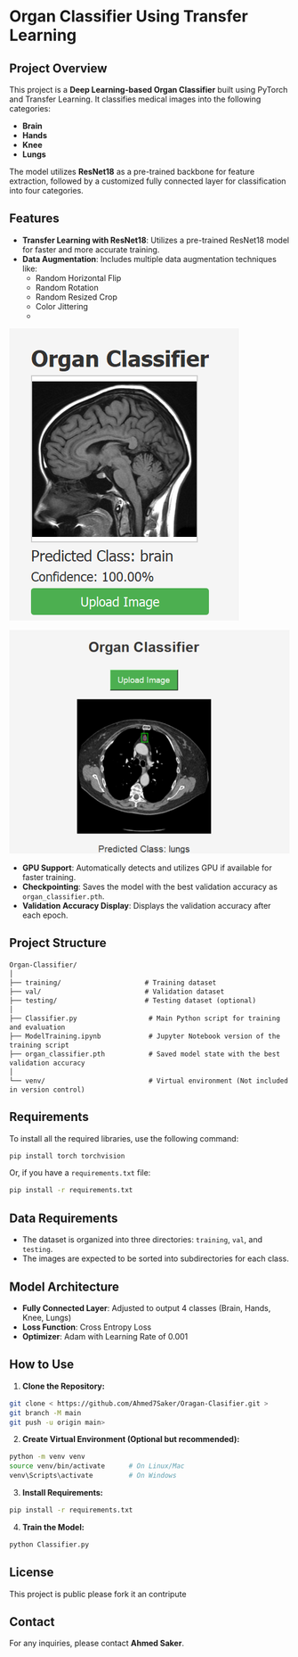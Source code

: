 # Organ Classifier Using Transfer Learning

## Project Overview
This project is a **Deep Learning-based Organ Classifier** built using PyTorch and Transfer Learning. It classifies medical images into the following categories:
- **Brain**
- **Hands**
- **Knee**
- **Lungs**

The model utilizes **ResNet18** as a pre-trained backbone for feature extraction, followed by a customized fully connected layer for classification into four categories.

## Features
- **Transfer Learning with ResNet18**: Utilizes a pre-trained ResNet18 model for faster and more accurate training.
- **Data Augmentation**: Includes multiple data augmentation techniques like:
  - Random Horizontal Flip
  - Random Rotation
  - Random Resized Crop
  - Color Jittering
  - 
  
![Organ Classifier Overview](https://github.com/Ahmed7Saker/Oragan-Clasifier/blob/main/IMGES/Screenshot%202025-02-14%20034833.png)

![oragan](https://github.com/Ahmed7Saker/Oragan-Clasifier/blob/main/IMGES/Screenshot%202025-02-13%20114225.png)


- **GPU Support**: Automatically detects and utilizes GPU if available for faster training.
- **Checkpointing**: Saves the model with the best validation accuracy as `organ_classifier.pth`.
- **Validation Accuracy Display**: Displays the validation accuracy after each epoch.


## Project Structure
```
Organ-Classifier/
│
├── training/                     # Training dataset
├── val/                          # Validation dataset
├── testing/                      # Testing dataset (optional)
│
├── Classifier.py                  # Main Python script for training and evaluation
├── ModelTraining.ipynb            # Jupyter Notebook version of the training script
├── organ_classifier.pth           # Saved model state with the best validation accuracy
│
└── venv/                          # Virtual environment (Not included in version control)
```

## Requirements
To install all the required libraries, use the following command:
```bash
pip install torch torchvision
```
Or, if you have a `requirements.txt` file:
```bash
pip install -r requirements.txt
```

## Data Requirements
- The dataset is organized into three directories: `training`, `val`, and `testing`.
- The images are expected to be sorted into subdirectories for each class.

## Model Architecture
- **Fully Connected Layer**: Adjusted to output 4 classes (Brain, Hands, Knee, Lungs)
- **Loss Function**: Cross Entropy Loss
- **Optimizer**: Adam with Learning Rate of 0.001

## How to Use
1. **Clone the Repository:**
```bash
git clone < https://github.com/Ahmed7Saker/Oragan-Clasifier.git >
git branch -M main
git push -u origin main>
```
2. **Create Virtual Environment (Optional but recommended):**
```bash
python -m venv venv
source venv/bin/activate      # On Linux/Mac
venv\Scripts\activate         # On Windows
```
3. **Install Requirements:**
```bash
pip install -r requirements.txt
```
4. **Train the Model:**
```bash
python Classifier.py
```

## License
This project is public please fork it an contripute

## Contact
For any inquiries, please contact **Ahmed Saker**.
